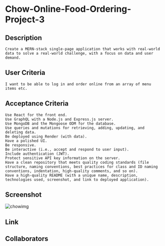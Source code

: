 # Chow-Online-Food-Ordering-Project-3
## Description
```
Create a MERN-stack single-page application that works with real-world data to solve a real-world challenge, with a focus on data and user demand.
```
## User Criteria
```
I want to be able to log in and order online from an array of menu items etc.
```
## Acceptance Criteria
```
Use React for the front end.
Use GraphQL with a Node.js and Express.js server.
Use MongoDB and the Mongoose ODM for the database.
Use queries and mutations for retrieving, adding, updating, and deleting data.
Be deployed using Render (with data).
Have a polished UI.
Be responsive.
Be interactive (i.e., accept and respond to user input).
Include authentication (JWT).
Protect sensitive API key information on the server.
Have a clean repository that meets quality coding standards (file structure, naming conventions, best practices for class and ID naming conventions, indentation, high-quality comments, and so on).
Have a high-quality README (with a unique name, description, technologies used, screenshot, and link to deployed application).
```
## Screenshot
![chowimg](https://github.com/CodyCCL/Chow-Project-3/assets/141987295/a089d391-afe5-4b30-8f91-dddce6307b34)

## Link
## Collaborators
